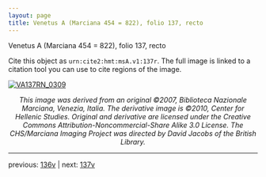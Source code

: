```yaml
---
layout: page
title: Venetus A (Marciana 454 = 822), folio 137, recto
---
```


Venetus A (Marciana 454 = 822), folio 137, recto

Cite this object as `urn:cite2:hmt:msA.v1:137r`.  The full image is linked to a citation tool you can use to cite regions of the image.

[![VA137RN_0309](http://www.homermultitext.org/iipsrv?IIIF=/project/homer/pyramidal/deepzoom/hmt/vaimg/2017a/VA137RN_0309.tif/full/800,/0/default.jpg)](http://www.homermultitext.org/ict2/?urn=urn:cite2:hmt:vaimg.2017a:VA137RN_0309) 

<p style="text-align: center; font-style: italic;">This image was derived from an original ©2007, Biblioteca Nazionale Marciana, Venezia, Italia. The derivative image is ©2010, Center for Hellenic Studies. Original and derivative are licensed under the Creative Commons Attribution-Noncommercial-Share Alike 3.0 License. The CHS/Marciana Imaging Project was directed by David Jacobs of the British Library.</p>

---

previous: [136v](../136v/) | next: [137v](../137v/)